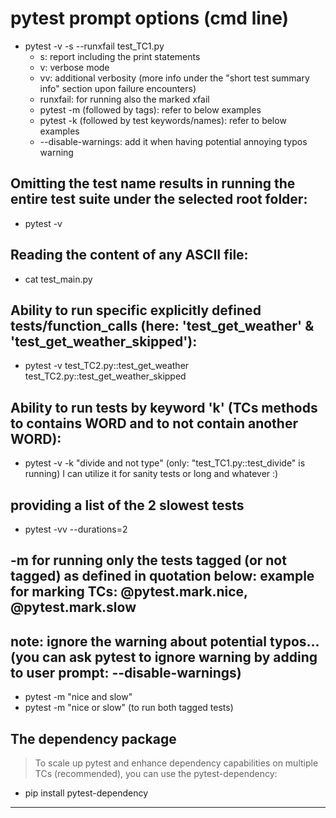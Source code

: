 # pytest prompt options (cmd line)


- pytest -v -s --runxfail test_TC1.py
	- s: report including the print statements
	- v: verbose mode
	- vv: additional verbosity (more info under the "short test summary info" section upon failure encounters)
	- runxfail: for running also the marked xfail
	- pytest -m (followed by tags): refer to below examples
	- pytest -k (followed by test keywords/names): refer to below examples
	- --disable-warnings: add it when having potential annoying typos warning 


## Omitting the test name results in running the entire test suite under the selected root folder:
- pytest -v


## Reading the content of any ASCII file:
- cat test_main.py


## Ability to run specific explicitly defined tests/function_calls (here: 'test_get_weather' & 'test_get_weather_skipped'):
- pytest -v test_TC2.py::test_get_weather test_TC2.py::test_get_weather_skipped



## Ability to run tests by keyword 'k' (TCs methods to contains WORD and to not contain another WORD):
- pytest -v  -k "divide and not type"
(only: "test_TC1.py::test_divide" is running)
I can utilize it for sanity tests or long and whatever :)


## providing a list of the 2 slowest tests
- pytest -vv --durations=2


## -m for running only the tests tagged (or not tagged) as defined in quotation below: example for marking TCs: @pytest.mark.nice, @pytest.mark.slow
## note: ignore the warning about potential typos... (you can ask pytest to ignore warning by adding to user prompt: --disable-warnings)
- pytest -m "nice and slow"
- pytest -m "nice or slow" (to run both tagged tests)


## The dependency package
>To scale up pytest and enhance dependency capabilities on multiple TCs (recommended), you can use the pytest-dependency:
- pip install pytest-dependency


-----------------


